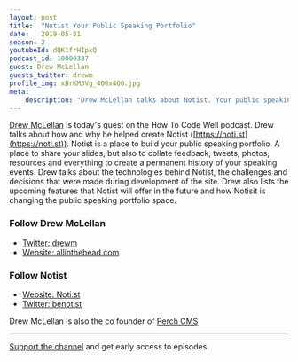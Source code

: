 ```yaml
---
layout: post
title:  "Notist Your Public Speaking Portfolio"
date:   2019-05-31
season: 2
youtubeId: dQK1frHIpkQ
podcast_id: 10000337
guest: Drew McLellan
guests_twitter: drewm
profile_img: xBrKM3Vg_400x400.jpg
meta:
    description: "Drew McLellan talks about Notist. Your public speaking portfolio"
---
```


[Drew McLellan](https://twitter.com/drewm) is today's guest on the How To Code Well podcast. Drew talks about how and why he helped create Notist ([https://noti.st](https://noti.st)). Notist is a place to build your public speaking portfolio. A place to share your slides, but also to collate feedback, tweets, photos, resources and everything to create a permanent history of your speaking events.
Drew talks about the technologies behind Notist, the challenges and decisions that were made during development of the site. Drew also lists the upcoming features that Notist will offer in the future and how Notisit is changing the public speaking portfolio space.

### Follow Drew McLellan
- [Twitter: drewm](https://twitter.com/drewm) 
- [Website: allinthehead.com](allinthehead.com) 

### Follow Notist
- [Website: Noti.st](https://noti.st) 
- [Twitter: benotist](https://twitter.com/benotist)

Drew McLellan is also the co founder of [Perch CMS](https://grabaperch.com)

-------------------------------

[Support the channel](https://www.patreon.com/howToCodeWell) and get early access to episodes
